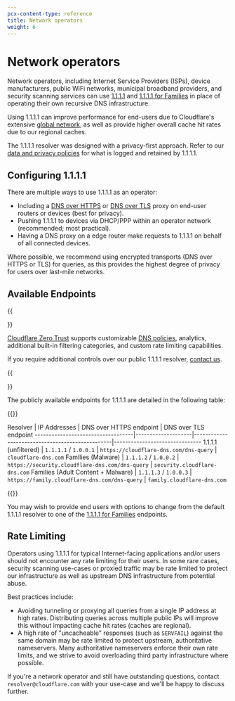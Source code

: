 ```yaml
---
pcx-content-type: reference
title: Network operators
weight: 6
---
```


# Network operators

Network operators, including Internet Service Providers (ISPs), device manufacturers, public WiFi networks, municipal broadband providers, and security scanning services can use [1.1.1.1](/1.1.1.1/setup-1.1.1.1/) and [1.1.1.1 for Families](/1.1.1.1/1.1.1.1-for-families/) in place of operating their own recursive DNS infrastructure.

Using 1.1.1.1 can improve performance for end-users due to Cloudflare's extensive [global network](https://www.cloudflare.com/network/), as well as provide higher overall cache hit rates due to our regional caches.

The 1.1.1.1 resolver was designed with a privacy-first approach. Refer to our [data and privacy policies](/1.1.1.1/privacy/public-dns-resolver/) for what is logged and retained by 1.1.1.1.

## Configuring 1.1.1.1

There are multiple ways to use 1.1.1.1 as an operator:

*   Including a [DNS over HTTPS](/1.1.1.1/encrypted-dns/dns-over-https/) or [DNS over TLS](/1.1.1.1/encrypted-dns/dns-over-tls/) proxy on end-user routers or devices (best for privacy).
*   Pushing 1.1.1.1 to devices via DHCP/PPP within an operator network (recommended; most practical).
*   Having a DNS proxy on a edge router make requests to 1.1.1.1 on behalf of all connected devices.

Where possible, we recommend using encrypted transports (DNS over HTTPS or TLS) for queries, as this provides the highest degree of privacy for users over last-mile networks.

## Available Endpoints

{{<Aside type="note">}}

[Cloudflare Zero Trust](https://www.cloudflare.com/products/zero-trust/) supports customizable [DNS policies](/cloudflare-one/policies/filtering/dns-policies-builder), analytics, additional built-in filtering categories, and custom rate limiting capabilities.

If you require additional controls over our public 1.1.1.1 resolver, [contact us](https://www.cloudflare.com/products/zero-trust/).

{{</Aside>}}

The publicly available endpoints for 1.1.1.1 are detailed in the following table:

{{<table-wrap>}}

Resolver                           | IP Addresses       | DNS over HTTPS endpoint                         | DNS over TLS endpoint
\-----------------------------------|--------------------|-------------------------------------------------|-------------------------------
1.1.1.1 (unfiltered)               | `1.1.1.1` / `1.0.0.1`  | `https://cloudflare-dns.com/dns-query`          | `cloudflare-dns.com`
Families (Malware)                 | `1.1.1.2` / `1.0.0.2`  | `https://security.cloudflare-dns.com/dns-query` | `security.cloudflare-dns.com`
Families (Adult Content + Malware) | `1.1.1.3` / `1.0.0.3`  | `https://family.cloudflare-dns.com/dns-query`   | `family.cloudflare-dns.com`

{{</table-wrap>}}

You may wish to provide end users with options to change from the default 1.1.1.1 resolver to one of the [1.1.1.1 for Families](/1.1.1.1/1.1.1.1-for-families/) endpoints.

## Rate Limiting

Operators using 1.1.1.1 for typical Internet-facing applications and/or users should not encounter any rate limiting for their users. In some rare cases, security scanning use-cases or proxied traffic may be rate limited to protect our infrastructure as well as upstream DNS infrastructure from potential abuse.

Best practices include:

*   Avoiding tunneling or proxying all queries from a single IP address at high rates. Distributing queries across multiple public IPs will improve this without impacting cache hit rates (caches are regional).
*   A high rate of "uncacheable" responses (such as `SERVFAIL`) against the same domain may be rate limited to protect upstream, authoritative nameservers. Many authoritative nameservers enforce their own rate limits, and we strive to avoid overloading third party infrastructure where possible.

If you're a network operator and still have outstanding questions, contact `resolver@cloudflare.com` with your use-case and we'll be happy to discuss further.
